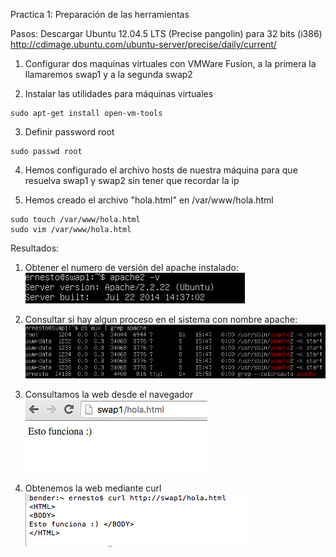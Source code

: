 Practica 1: 
Preparación de las herramientas

Pasos:
Descargar Ubuntu 12.04.5 LTS (Precise pangolin) para 32 bits (i386)
http://cdimage.ubuntu.com/ubuntu-server/precise/daily/current/

1. Configurar dos maquinas virtuales con VMWare Fusion, a la primera la llamaremos swap1 y a la segunda swap2

2. Instalar las utilidades para máquinas virtuales
```
sudo apt-get install open-vm-tools
```

3. Definir password root
```
sudo passwd root
```

4. Hemos configurado el archivo hosts de nuestra máquina para que resuelva swap1 y swap2 sin tener que recordar la ip

5. Hemos creado el archivo "hola.html" en /var/www/hola.html
```
sudo touch /var/www/hola.html
sudo vim /var/www/hola.html
```

Resultados:
1. Obtener el numero de versión del apache instalado:
![Version apache](img/01.png)

2. Consultar si hay algun proceso en el sistema con nombre apache:
![psaux apache](img/02.png)

3. Consultamos la web desde el navegador
![captura chrome](img/03.png)

4. Obtenemos la web mediante curl
![obtener con curl](img/04.png)
